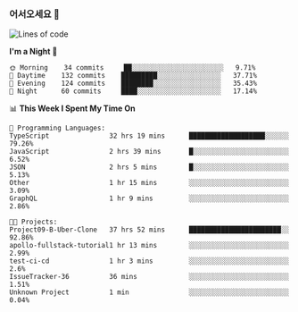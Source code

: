 ### 어서오세요 👋

<!--START_SECTION:waka-->
![Lines of code](https://img.shields.io/badge/From%20Hello%20World%20I%27ve%20Written-5.8%20million%20lines%20of%20code-blue)

**I'm a Night 🦉** 

```text
🌞 Morning    34 commits     ██░░░░░░░░░░░░░░░░░░░░░░░   9.71% 
🌆 Daytime    132 commits    █████████░░░░░░░░░░░░░░░░   37.71% 
🌃 Evening    124 commits    ████████░░░░░░░░░░░░░░░░░   35.43% 
🌙 Night      60 commits     ████░░░░░░░░░░░░░░░░░░░░░   17.14%

```


📊 **This Week I Spent My Time On** 

```text
💬 Programming Languages: 
TypeScript               32 hrs 19 mins      ███████████████████░░░░░░   79.26% 
JavaScript               2 hrs 39 mins       █░░░░░░░░░░░░░░░░░░░░░░░░   6.52% 
JSON                     2 hrs 5 mins        █░░░░░░░░░░░░░░░░░░░░░░░░   5.13% 
Other                    1 hr 15 mins        ░░░░░░░░░░░░░░░░░░░░░░░░░   3.09% 
GraphQL                  1 hr 9 mins         ░░░░░░░░░░░░░░░░░░░░░░░░░   2.86%

🐱‍💻 Projects: 
Project09-B-Uber-Clone   37 hrs 52 mins      ███████████████████████░░   92.86% 
apollo-fullstack-tutorial1 hr 13 mins        ░░░░░░░░░░░░░░░░░░░░░░░░░   2.99% 
test-ci-cd               1 hr 3 mins         ░░░░░░░░░░░░░░░░░░░░░░░░░   2.6% 
IssueTracker-36          36 mins             ░░░░░░░░░░░░░░░░░░░░░░░░░   1.51% 
Unknown Project          1 min               ░░░░░░░░░░░░░░░░░░░░░░░░░   0.04%

```


<!--END_SECTION:waka-->
